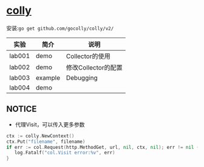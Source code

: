 # [colly](https://github.com/gocolly/colly)
安装:`go get github.com/gocolly/colly/v2/`

|实验|简介|说明|
|---|---|---|
|lab001|demo|Collector的使用|
|lab002|demo|修改Collector的配置|
|lab003|example|Debugging|
|lab004|demo||

## NOTICE
 - 代理Visit，可以传入更多参数
 ```go
ctx := colly.NewContext()
ctx.Put("filename", filename)
if err := col.Request(http.MethodGet, url, nil, ctx, nil); err != nil {
    log.Fatalf("col.Visit error:%v", err)
}
 ```